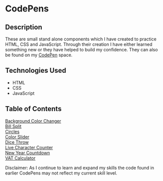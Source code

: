 # CodePens

## Description

These are small stand alone components which I have created to practice HTML, CSS and JavaScript. Through their creation I have either learned something new or they have helped to build my confidence. They can also be found on my [CodePen](https://codepen.io/m5fgn) space.


## Technologies Used

* HTML
* CSS
* JavaScript

## Table of Contents

[Background Color Changer](https://github.com/M5FGN/codepens/tree/master/background_color_changer)</br>
[Bill Split](https://github.com/M5FGN/codepens/tree/master/billsplit)</br>
[Circles](https://github.com/M5FGN/CodePens/tree/master/circles)</br>
[Color Slider](https://github.com/M5FGN/CodePens/tree/master/color_slider)</br>
[Dice Throw](https://github.com/M5FGN/codepens/tree/master/dice_throw)</br>
[Live Character Counter](https://github.com/M5FGN/CodePens/tree/master/live_counter)</br>
[New Year Countdown](https://github.com/M5FGN/codepens/tree/master/new_year_countdown)</br>
[VAT Calculator](https://github.com/M5FGN/codepens/tree/master/vat_calculator)</br>

Disclaimer: As I continue to learn and expand my skills the code found in earlier CodePens may not reflect my current skill level.
